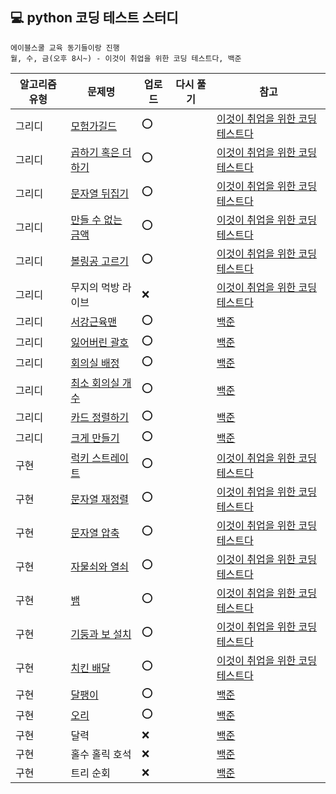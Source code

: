 ## 💻 python 코딩 테스트 스터디

```
에이블스쿨 교육 동기들이랑 진행
월, 수, 금(오후 8시~) - 이것이 취업을 위한 코딩 테스트다, 백준
```
|알고리즘 유형|문제명|업로드|다시 풀기|참고|
|------------|-----|----|----|----|
|그리디|[모험가길드](https://github.com/soocy0718/python/blob/main/coding_study/Greedy/%EC%9D%B4%EC%BD%94%ED%85%8C_01_%EB%AA%A8%ED%97%98%EA%B0%80%EA%B8%B8%EB%93%9C_0228.py)|⭕||[이것이 취업을 위한 코딩테스트다](https://github.com/ndb796/python-for-coding-test) |
|그리디|[곱하기 혹은 더하기](https://github.com/soocy0718/python/blob/main/coding_study/Greedy/%EC%9D%B4%EC%BD%94%ED%85%8C_02_%EA%B3%B1%ED%95%98%EA%B8%B0%20%ED%98%B9%EC%9D%80%20%EB%8D%94%ED%95%98%EA%B8%B0_0228.py)|⭕||[이것이 취업을 위한 코딩테스트다](https://github.com/ndb796/python-for-coding-test) |
|그리디|[문자열 뒤집기](https://github.com/soocy0718/python/blob/main/coding_study/Greedy/%EC%9D%B4%EC%BD%94%ED%85%8C_03_%EB%AC%B8%EC%9E%90%EC%97%B4%20%EB%92%A4%EC%A7%91%EA%B8%B0_0228.py)|⭕||[이것이 취업을 위한 코딩테스트다](https://github.com/ndb796/python-for-coding-test) |
|그리디|[만들 수 없는 금액](https://github.com/soocy0718/python/blob/main/coding_study/Greedy/%EC%9D%B4%EC%BD%94%ED%85%8C_04_%EB%A7%8C%EB%93%A4%20%EC%88%98%20%EC%97%86%EB%8A%94%20%EA%B8%88%EC%95%A1_0228.py)|⭕||[이것이 취업을 위한 코딩테스트다](https://github.com/ndb796/python-for-coding-test) |
|그리디|[볼링공 고르기](https://github.com/soocy0718/python/blob/main/coding_study/Greedy/%EC%9D%B4%EC%BD%94%ED%85%8C_05_%EB%B3%BC%EB%A7%81%EA%B3%B5%20%EA%B3%A0%EB%A5%B4%EA%B8%B0_0228.py)|⭕||[이것이 취업을 위한 코딩테스트다](https://github.com/ndb796/python-for-coding-test) |
|그리디|무지의 먹방 라이브|❌||[이것이 취업을 위한 코딩테스트다](https://github.com/ndb796/python-for-coding-test) |
|그리디|[서강근육맨](https://github.com/soocy0718/python/blob/main/coding_study/Greedy/%EB%B0%B1%EC%A4%80_20300_%EC%84%9C%EA%B0%95%EA%B7%BC%EC%9C%A1%EB%A7%A8_0303.py)|⭕||[백준](https://www.acmicpc.net/problem/20300) |
|그리디|[잃어버린 괄호](https://github.com/soocy0718/python/blob/main/coding_study/Greedy/%EB%B0%B1%EC%A4%80_1541_%EC%9E%83%EC%96%B4%EB%B2%84%EB%A6%B0%20%EA%B4%84%ED%98%B8_0303.py)|⭕||[백준](https://www.acmicpc.net/problem/1541) |
|그리디|[회의실 배정](https://github.com/soocy0718/python/blob/main/coding_study/Greedy/%EB%B0%B1%EC%A4%80_1931_%ED%9A%8C%EC%9D%98%EC%8B%A4%20%EB%B0%B0%EC%A0%95_0303.py)|⭕||[백준](https://www.acmicpc.net/problem/1931) |
|그리디|[최소 회의실 개수](https://github.com/soocy0718/python/blob/main/coding_study/Greedy/%EB%B0%B1%EC%A4%80_19598_%EC%B5%9C%EC%86%8C%20%ED%9A%8C%EC%9D%98%EC%8B%A4%20%EA%B0%9C%EC%88%98_0303.py)|⭕||[백준](https://www.acmicpc.net/problem/19598) |
|그리디|[카드 정렬하기](https://github.com/soocy0718/python/blob/main/coding_study/Greedy/%EB%B0%B1%EC%A4%80_1715_%EC%B9%B4%EB%93%9C%20%EC%A0%95%EB%A0%AC%ED%95%98%EA%B8%B0_0303.py)|⭕||[백준](https://www.acmicpc.net/problem/1715) |
|그리디|[크게 만들기](https://github.com/soocy0718/python/blob/main/coding_study/Greedy/%EB%B0%B1%EC%A4%80_2812_%ED%81%AC%EA%B2%8C%20%EB%A7%8C%EB%93%A4%EA%B8%B0_0303.py)|⭕||[백준](https://www.acmicpc.net/problem/2812) |
|구현|[럭키 스트레이트](https://github.com/soocy0718/python/blob/main/coding_study/Implementation/%EC%9D%B4%EC%BD%94%ED%85%8C_07_%EB%9F%AD%ED%82%A4%20%EC%8A%A4%ED%8A%B8%EB%A0%88%EC%9D%B4%ED%8A%B8_0306.py)|⭕||[이것이 취업을 위한 코딩테스트다](https://github.com/ndb796/python-for-coding-test) |
|구현|[문자열 재정렬](https://github.com/soocy0718/python/blob/main/coding_study/Implementation/%EC%9D%B4%EC%BD%94%ED%85%8C_08_%EB%AC%B8%EC%9E%90%EC%97%B4%20%EC%9E%AC%EC%A0%95%EB%A0%AC_0306.py)|⭕||[이것이 취업을 위한 코딩테스트다](https://github.com/ndb796/python-for-coding-test) |
|구현|[문자열 압축](https://github.com/soocy0718/python/blob/main/coding_study/Implementation/%EC%9D%B4%EC%BD%94%ED%85%8C_09_%EB%AC%B8%EC%9E%90%EC%97%B4%20%EC%95%95%EC%B6%95_0306.py)|⭕||[이것이 취업을 위한 코딩테스트다](https://github.com/ndb796/python-for-coding-test) |
|구현|[자물쇠와 열쇠](https://github.com/soocy0718/python/blob/main/coding_study/Implementation/%EC%9D%B4%EC%BD%94%ED%85%8C_10_%EC%9E%90%EB%AC%BC%EC%87%A0%EC%99%80%20%EC%97%B4%EC%87%A0_0306.py)|⭕||[이것이 취업을 위한 코딩테스트다](https://github.com/ndb796/python-for-coding-test) |
|구현|[뱀](https://github.com/soocy0718/python/blob/main/coding_study/Implementation/%EC%9D%B4%EC%BD%94%ED%85%8C_11_%EB%B1%80_0306.py)|⭕||[이것이 취업을 위한 코딩테스트다](https://github.com/ndb796/python-for-coding-test) |
|구현|[기둥과 보 설치](https://github.com/soocy0718/python/blob/main/coding_study/Implementation/%EC%9D%B4%EC%BD%94%ED%85%8C_12_%EA%B8%B0%EB%91%A5%EA%B3%BC%20%EB%B3%B4%20%EC%84%A4%EC%B9%98_0306.py)|⭕||[이것이 취업을 위한 코딩테스트다](https://github.com/ndb796/python-for-coding-test) |
|구현|[치킨 배달](https://github.com/soocy0718/python/blob/main/coding_study/Implementation/%EC%9D%B4%EC%BD%94%ED%85%8C_13_%EC%B9%98%ED%82%A8%20%EB%B0%B0%EB%8B%AC_0306.py)|⭕||[이것이 취업을 위한 코딩테스트다](https://github.com/ndb796/python-for-coding-test) |
|구현|[달팽이](https://github.com/soocy0718/python/blob/main/coding_study/Implementation/%EB%B0%B1%EC%A4%80_1913_%EB%8B%AC%ED%8C%BD%EC%9D%B4_0306.py)|⭕||[백준](https://www.acmicpc.net/problem/1913) |
|구현|[오리](https://github.com/soocy0718/python/blob/main/coding_study/Implementation/%EB%B0%B1%EC%A4%80_12933_%EC%98%A4%EB%A6%AC_0306.py)|⭕||[백준](https://www.acmicpc.net/problem/12933) |
|구현|달력|❌||[백준](https://www.acmicpc.net/problem/20207) |
|구현|홀수 홀릭 호석|❌||[백준](https://www.acmicpc.net/problem/20164) |
|구현|트리 순회|❌||[백준](https://www.acmicpc.net/problem/22856) |